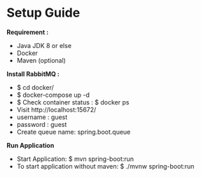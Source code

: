 # Setup Guide

**Requirement :** 

 - Java JDK 8 or else
 - Docker
 - Maven (optional)
 
 **Install RabbitMQ :**
 
- $ cd docker/
- $ docker-compose up -d
- $ Check container status : $ docker ps
- Visit http://localhost:15672/ 
- username : guest 
- password : guest
- Create queue name: spring.boot.queue

**Run Application**

- Start Application: $ mvn spring-boot:run
- To start application without maven: $ ./mvnw spring-boot:run
